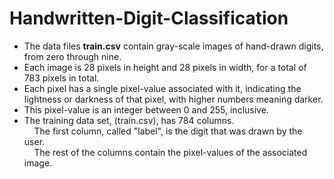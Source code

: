 # Handwritten-Digit-Classification
* The data files **train.csv** contain gray-scale images of hand-drawn digits, from zero through nine.
* Each image is 28 pixels in height and 28 pixels in width, for a total of 783 pixels in total. 
* Each pixel has a single pixel-value associated with it, indicating the lightness or darkness of that pixel, with higher numbers meaning darker. 
* This pixel-value is an integer between 0 and 255, inclusive.
* The training data set, (train.csv), has 784 columns.<br>
&nbsp;&nbsp;&nbsp;  The first column, called "label", is the digit that was drawn by the user.<br>
&nbsp;&nbsp;&nbsp;  The rest of the columns contain the pixel-values of the associated image.
